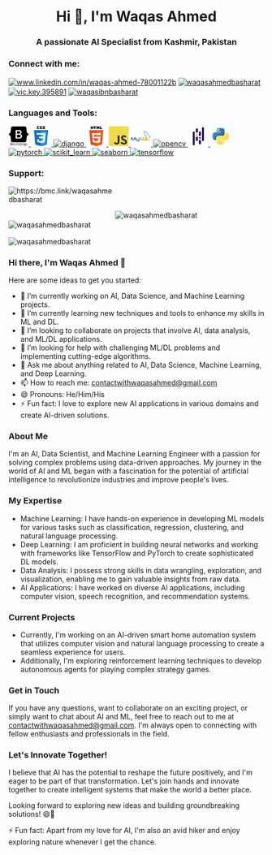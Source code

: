 <h1 align="center">Hi 👋, I'm Waqas Ahmed</h1>
<h3 align="center">A passionate AI Specialist from Kashmir, Pakistan</h3>


<h3 align="left">Connect with me:</h3>
<p align="left">
<a href="https://linkedin.com/in/www.linkedin.com/in/waqas-ahmed-78001122b" target="blank"><img align="center" src="https://raw.githubusercontent.com/rahuldkjain/github-profile-readme-generator/master/src/images/icons/Social/linked-in-alt.svg" alt="www.linkedin.com/in/waqas-ahmed-78001122b" height="30" width="40" /></a>
<a href="https://kaggle.com/waqasahmedbasharat" target="blank"><img align="center" src="https://raw.githubusercontent.com/rahuldkjain/github-profile-readme-generator/master/src/images/icons/Social/kaggle.svg" alt="waqasahmedbasharat" height="30" width="40" /></a>
<a href="https://fb.com/vic.key.395891" target="blank"><img align="center" src="https://raw.githubusercontent.com/rahuldkjain/github-profile-readme-generator/master/src/images/icons/Social/facebook.svg" alt="vic.key.395891" height="30" width="40" /></a>
<a href="https://instagram.com/waqasibnbasharat" target="blank"><img align="center" src="https://raw.githubusercontent.com/rahuldkjain/github-profile-readme-generator/master/src/images/icons/Social/instagram.svg" alt="waqasibnbasharat" height="30" width="40" /></a>
</p>

<h3 align="left">Languages and Tools:</h3>
<p align="left"> <a href="https://getbootstrap.com" target="_blank" rel="noreferrer"> <img src="https://raw.githubusercontent.com/devicons/devicon/master/icons/bootstrap/bootstrap-plain-wordmark.svg" alt="bootstrap" width="40" height="40"/> </a> <a href="https://www.w3schools.com/css/" target="_blank" rel="noreferrer"> <img src="https://raw.githubusercontent.com/devicons/devicon/master/icons/css3/css3-original-wordmark.svg" alt="css3" width="40" height="40"/> </a> <a href="https://www.djangoproject.com/" target="_blank" rel="noreferrer"> <img src="https://cdn.worldvectorlogo.com/logos/django.svg" alt="django" width="40" height="40"/> </a> <a href="https://www.w3.org/html/" target="_blank" rel="noreferrer"> <img src="https://raw.githubusercontent.com/devicons/devicon/master/icons/html5/html5-original-wordmark.svg" alt="html5" width="40" height="40"/> </a> <a href="https://developer.mozilla.org/en-US/docs/Web/JavaScript" target="_blank" rel="noreferrer"> <img src="https://raw.githubusercontent.com/devicons/devicon/master/icons/javascript/javascript-original.svg" alt="javascript" width="40" height="40"/> </a> <a href="https://www.mysql.com/" target="_blank" rel="noreferrer"> <img src="https://raw.githubusercontent.com/devicons/devicon/master/icons/mysql/mysql-original-wordmark.svg" alt="mysql" width="40" height="40"/> </a> <a href="https://opencv.org/" target="_blank" rel="noreferrer"> <img src="https://www.vectorlogo.zone/logos/opencv/opencv-icon.svg" alt="opencv" width="40" height="40"/> </a> <a href="https://pandas.pydata.org/" target="_blank" rel="noreferrer"> <img src="https://raw.githubusercontent.com/devicons/devicon/2ae2a900d2f041da66e950e4d48052658d850630/icons/pandas/pandas-original.svg" alt="pandas" width="40" height="40"/> </a> <a href="https://www.python.org" target="_blank" rel="noreferrer"> <img src="https://raw.githubusercontent.com/devicons/devicon/master/icons/python/python-original.svg" alt="python" width="40" height="40"/> </a> <a href="https://pytorch.org/" target="_blank" rel="noreferrer"> <img src="https://www.vectorlogo.zone/logos/pytorch/pytorch-icon.svg" alt="pytorch" width="40" height="40"/> </a> <a href="https://scikit-learn.org/" target="_blank" rel="noreferrer"> <img src="https://upload.wikimedia.org/wikipedia/commons/0/05/Scikit_learn_logo_small.svg" alt="scikit_learn" width="40" height="40"/> </a> <a href="https://seaborn.pydata.org/" target="_blank" rel="noreferrer"> <img src="https://seaborn.pydata.org/_images/logo-mark-lightbg.svg" alt="seaborn" width="40" height="40"/> </a> <a href="https://www.tensorflow.org" target="_blank" rel="noreferrer"> <img src="https://www.vectorlogo.zone/logos/tensorflow/tensorflow-icon.svg" alt="tensorflow" width="40" height="40"/> </a> </p>

<h3 align="left">Support:</h3>
<p><a href="https://www.buymeacoffee.com/https://bmc.link/waqasahmedbasharat"> <img align="left" src="https://cdn.buymeacoffee.com/buttons/v2/default-yellow.png" height="50" width="210" alt="https://bmc.link/waqasahmedbasharat" /></a></p><br><br>

<p><img align="left" src="https://github-readme-stats.vercel.app/api/top-langs?username=waqasahmedbasharat&show_icons=true&locale=en&layout=compact" alt="waqasahmedbasharat" /></p>

<p>&nbsp;<img align="center" src="https://github-readme-stats.vercel.app/api?username=waqasahmedbasharat&show_icons=true&locale=en" alt="waqasahmedbasharat" /></p>

<p><img align="center" src="https://github-readme-streak-stats.herokuapp.com/?user=waqasahmedbasharat&" alt="waqasahmedbasharat" /></p>





### Hi there, I'm Waqas Ahmed 👋

Here are some ideas to get you started:

- 🔭 I’m currently working on AI, Data Science, and Machine Learning projects.
- 🌱 I’m currently learning new techniques and tools to enhance my skills in ML and DL.
- 👯 I’m looking to collaborate on projects that involve AI, data analysis, and ML/DL applications.
- 🤔 I’m looking for help with challenging ML/DL problems and implementing cutting-edge algorithms.
- 💬 Ask me about anything related to AI, Data Science, Machine Learning, and Deep Learning.
- 📫 How to reach me: [contactwithwaqasahmed@gmail.com](mailto:youremail@example.com)
- 😄 Pronouns: He/Him/His
- ⚡ Fun fact: I love to explore new AI applications in various domains and create AI-driven solutions.

### About Me

I'm an AI, Data Scientist, and Machine Learning Engineer with a passion for solving complex problems using data-driven approaches. My journey in the world of AI and ML began with a fascination for the potential of artificial intelligence to revolutionize industries and improve people's lives.

### My Expertise

- Machine Learning: I have hands-on experience in developing ML models for various tasks such as classification, regression, clustering, and natural language processing.
- Deep Learning: I am proficient in building neural networks and working with frameworks like TensorFlow and PyTorch to create sophisticated DL models.
- Data Analysis: I possess strong skills in data wrangling, exploration, and visualization, enabling me to gain valuable insights from raw data.
- AI Applications: I have worked on diverse AI applications, including computer vision, speech recognition, and recommendation systems.

### Current Projects

- Currently, I'm working on an AI-driven smart home automation system that utilizes computer vision and natural language processing to create a seamless experience for users.
- Additionally, I'm exploring reinforcement learning techniques to develop autonomous agents for playing complex strategy games.

### Get in Touch

If you have any questions, want to collaborate on an exciting project, or simply want to chat about AI and ML, feel free to reach out to me at [contactwithwaqasahmed@gmail.com](mailto:youremail@example.com). I'm always open to connecting with fellow enthusiasts and professionals in the field.

### Let's Innovate Together!

I believe that AI has the potential to reshape the future positively, and I'm eager to be part of that transformation. Let's join hands and innovate together to create intelligent systems that make the world a better place.

Looking forward to exploring new ideas and building groundbreaking solutions! 😄🚀

⚡ Fun fact: Apart from my love for AI, I'm also an avid hiker and enjoy exploring nature whenever I get the chance.
